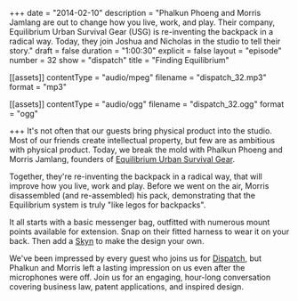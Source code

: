 +++
date = "2014-02-10"
description = "Phalkun Phoeng and Morris Jamlang are out to change how you live, work, and play. Their company, Equilibrium Urban Survival Gear (USG) is re-inventing the backpack in a radical way. Today, they join Joshua and Nicholas in the studio to tell their story."
draft = false
duration = "1:00:30"
explicit = false
layout = "episode"
number = 32
show = "dispatch"
title = "Finding Equilibrium"

[[assets]]
  contentType = "audio/mpeg"
  filename = "dispatch_32.mp3"
  format = "mp3"

[[assets]]
  contentType = "audio/ogg"
  filename = "dispatch_32.ogg"
  format = "ogg"

+++
It's not often that our guests bring physical product into the studio. Most of our friends create intellectual property, but few are as ambitious with physical product. Today, we break the mold with Phalkun Phoeng and Morris Jamlang, founders of [Equilibrium Urban Survival Gear](http://equnit.com).

Together, they're re-inventing the backpack in a radical way, that will improve how you live, work and play. Before we went on the air, Morris disassembled (and re-assembled) his pack, demonstrating that the Equilibrium system is truly "like legos for backpacks".

It all starts with a basic messenger bag, outfitted with numerous mount points available for extension. Snap on their fitted harness to wear it on your back. Then add a [Skyn](http://equnit.com/equilibrium/shop/category/skyns) to make the design your own.

We've been impressed by every guest who joins us for [Dispatch](http://nicholaswyoung.com/programs/dispatch), but Phalkun and Morris left a lasting impression on us even after the microphones were off. Join us for an engaging, hour-long conversation covering business law, patent applications, and inspired design.